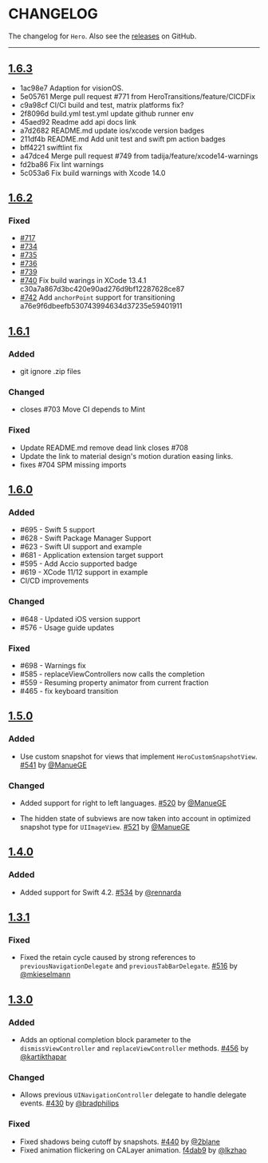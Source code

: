 # CHANGELOG

The changelog for `Hero`. Also see the [releases](https://github.com/HeroTransitions/Hero/releases) on GitHub.

--------------------------------------

## [1.6.3](https://github.com/HeroTransitions/Hero/releases/tag/1.6.3)

- 1ac98e7 Adaption for visionOS.
- 5e05761 Merge pull request #771 from HeroTransitions/feature/CICDFix
- c9a98cf CI/CI build and test, matrix platforms fix?
- 2f8096d build.yml test.yml update github runner env
- 45aed92 Readme add api docs link
- a7d2682 README.md update ios/xcode version badges
- 211df4b README.md Add unit test and swift pm action badges
- bff4221 swiftlint fix
- a47dce4 Merge pull request #749 from tadija/feature/xcode14-warnings
- fd2ba86 Fix lint warnings
- 5c053a6 Fix build warnings with Xcode 14.0

## [1.6.2](https://github.com/HeroTransitions/Hero/releases/tag/1.6.2)

### Fixed

- [#717](https://github.com/HeroTransitions/Hero/issues/717)
- [#734](https://github.com/HeroTransitions/Hero/issues/734)
- [#735](https://github.com/HeroTransitions/Hero/issues/735)
- [#736](https://github.com/HeroTransitions/Hero/issues/736)
- [#739](https://github.com/HeroTransitions/Hero/issues/739)
- [#740](https://github.com/HeroTransitions/Hero/issues/740) Fix build warings in XCode 13.4.1 c30a7a867d3bc420e90ad276d9bf12287628ce87
- [#742](https://github.com/HeroTransitions/Hero/issues/742) Add `anchorPoint` support for transitioning a76e9f6dbeefb530743994634d37235e59401911


## [1.6.1](https://github.com/HeroTransitions/Hero/releases/tag/1.6.1)

### Added

- git ignore .zip files

### Changed

- closes #703 Move CI depends to Mint
### Fixed

- Update README.md remove dead link closes #708
- Update the link to material design's motion duration easing links.
- fixes #704 SPM missing imports

## [1.6.0](https://github.com/HeroTransitions/Hero/releases/tag/1.6.0)
### Added

- #695 - Swift 5 support
- #628 - Swift Package Manager Support
- #623 - Swift UI support and example
- #681 - Application extension target support
- #595 - Add Accio supported badge
- #619 - XCode 11/12 support in example
- CI/CD improvements
### Changed

- #648 - Updated iOS version support
- #576 - Usage guide updates

### Fixed

- #698 - Warnings fix
- #585 - replaceViewControllers now calls the completion
- #559 - Resuming property animator from current fraction
- #465 - fix keyboard transition

## [1.5.0](https://github.com/HeroTransitions/Hero/releases/tag/1.5.0)
### Added

- Use custom snapshot for views that implement `HeroCustomSnapshotView`.
[#541](https://github.com/HeroTransitions/Hero/pull/541) by [@ManueGE](https://github.com/ManueGE)

### Changed

- Added support for right to left languages.
[#520](https://github.com/HeroTransitions/Hero/pull/520) by [@ManueGE](https://github.com/ManueGE)

- The hidden state of subviews are now taken into account in optimized snapshot type for `UIImageView`.
[#521](https://github.com/HeroTransitions/Hero/pull/521) by [@ManueGE](https://github.com/ManueGE)

## [1.4.0](https://github.com/HeroTransitions/Hero/releases/tag/1.4.0)

### Added

- Added support for Swift 4.2.
[#534](https://github.com/HeroTransitions/Hero/pull/534) by [@rennarda](https://github.com/rennarda)

## [1.3.1](https://github.com/HeroTransitions/Hero/releases/tag/1.3.1)

### Fixed

- Fixed the retain cycle caused by strong references to `previousNavigationDelegate` and `previousTabBarDelegate`.
[#516](https://github.com/HeroTransitions/Hero/pull/516) by [@mkieselmann](https://github.com/mkieselmann)

## [1.3.0](https://github.com/HeroTransitions/Hero/releases/tag/1.3.0)

### Added
- Adds an optional completion block parameter to the `dismissViewController` and `replaceViewController` methods.
[#456](https://github.com/HeroTransitions/Hero/pull/456) by [@kartikthapar](https://github.com/kartikthapar)

### Changed
- Allows previous `UINavigationController` delegate to handle delegate events.
[#430](https://github.com/HeroTransitions/Hero/pull/430) by [@bradphilips](https://github.com/bradphilips)

### Fixed
- Fixed shadows being cutoff by snapshots.
[#440](https://github.com/HeroTransitions/Hero/pull/440) by [@2blane](https://github.com/2blane)
- Fixed animation flickering on CALayer animation.
[f4dab9](https://github.com/HeroTransitions/Hero/commit/f4dab9ed2ab88ae065605199d5aca7706b07c2ad) by [@lkzhao](https://github.com/lkzhao)
